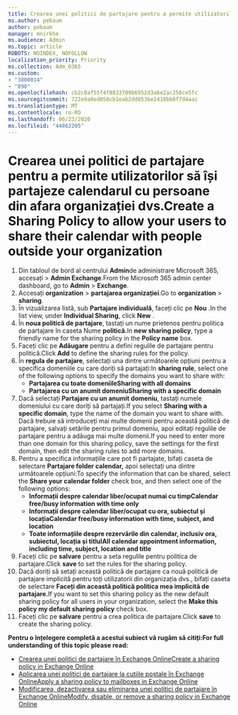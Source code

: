 ```yaml
---
title: Crearea unei politici de partajare pentru a permite utilizatorilor să își partajeze calendarul cu persoane din afara organizației dvs.
ms.author: pebaum
author: pebaum
manager: mnirkhe
ms.audience: Admin
ms.topic: article
ROBOTS: NOINDEX, NOFOLLOW
localization_priority: Priority
ms.collection: Adm_O365
ms.custom:
- "3800014"
- "898"
ms.openlocfilehash: cb2c0af55f4f8833709b6952d3a6e2ac258ce5fc
ms.sourcegitcommit: 722e9a0ed058cb1eab2dd053be2418b60f7d4aac
ms.translationtype: MT
ms.contentlocale: ro-RO
ms.lasthandoff: 06/23/2020
ms.locfileid: "44862205"
---
```

# <a name="create-a-sharing-policy-to-allow-your-users-to-share-their-calendar-with-people-outside-your-organization"></a><span data-ttu-id="effd4-102">Crearea unei politici de partajare pentru a permite utilizatorilor să își partajeze calendarul cu persoane din afara organizației dvs.</span><span class="sxs-lookup"><span data-stu-id="effd4-102">Create a Sharing Policy to allow your users to share their calendar with people outside your organization</span></span>

1. <span data-ttu-id="effd4-103">Din tabloul de bord al centrului **Admin**de administrare Microsoft 365, accesați  >  **Admin Exchange**.</span><span class="sxs-lookup"><span data-stu-id="effd4-103">From the Microsoft 365 admin center dashboard, go to **Admin** > **Exchange**.</span></span>
2. <span data-ttu-id="effd4-104">Accesați **organization**  >  **partajarea organizației**.</span><span class="sxs-lookup"><span data-stu-id="effd4-104">Go to **organization** > **sharing**.</span></span>
3. <span data-ttu-id="effd4-105">În vizualizarea listă, sub **Partajare individuală**, faceți clic pe **Nou** .</span><span class="sxs-lookup"><span data-stu-id="effd4-105">In the list view, under **Individual Sharing**, click **New** .</span></span>
4. <span data-ttu-id="effd4-106">În **noua politică de partajare**, tastați un nume prietenos pentru politica de partajare în caseta Nume **politică.**</span><span class="sxs-lookup"><span data-stu-id="effd4-106">In **new sharing policy**, type a friendly name for the sharing policy in the **Policy name** box.</span></span>
5. <span data-ttu-id="effd4-107">Faceți clic pe **Adăugare** pentru a defini regulile de partajare pentru politică.</span><span class="sxs-lookup"><span data-stu-id="effd4-107">Click **Add**  to define the sharing rules for the policy.</span></span>
6. <span data-ttu-id="effd4-108">În **regula de partajare**, selectați una dintre următoarele opțiuni pentru a specifica domeniile cu care doriți să partajați:</span><span class="sxs-lookup"><span data-stu-id="effd4-108">In **sharing rule**, select one of the following options to specify the domains you want to share with:</span></span>
    - <span data-ttu-id="effd4-109">**Partajarea cu toate domeniile**</span><span class="sxs-lookup"><span data-stu-id="effd4-109">**Sharing with all domains**</span></span>
    - <span data-ttu-id="effd4-110">**Partajarea cu un anumit domeniu**</span><span class="sxs-lookup"><span data-stu-id="effd4-110">**Sharing with a specific domain**</span></span>
8. <span data-ttu-id="effd4-111">Dacă selectați **Partajare cu un anumit domeniu**, tastați numele domeniului cu care doriți să partajați.</span><span class="sxs-lookup"><span data-stu-id="effd4-111">If you select **Sharing with a specific domain**, type the name of the domain you want to share with.</span></span> <span data-ttu-id="effd4-112">Dacă trebuie să introduceți mai multe domenii pentru această politică de partajare, salvați setările pentru primul domeniu, apoi editați regulile de partajare pentru a adăuga mai multe domenii.</span><span class="sxs-lookup"><span data-stu-id="effd4-112">If you need to enter more than one domain for this sharing policy, save the settings for the first domain, then edit the sharing rules to add more domains.</span></span>
9. <span data-ttu-id="effd4-113">Pentru a specifica informațiile care pot fi partajate, bifați caseta de selectare **Partajare folder calendar,** apoi selectați una dintre următoarele opțiuni:</span><span class="sxs-lookup"><span data-stu-id="effd4-113">To specify the information that can be shared, select the **Share your calendar folder** check box, and then select one of the following options:</span></span>
    - <span data-ttu-id="effd4-114">**Informații despre calendar liber/ocupat numai cu timp**</span><span class="sxs-lookup"><span data-stu-id="effd4-114">**Calendar free/busy information with time only**</span></span>
    - <span data-ttu-id="effd4-115">**Informații despre calendar liber/ocupat cu ora, subiectul și locația**</span><span class="sxs-lookup"><span data-stu-id="effd4-115">**Calendar free/busy information with time, subject, and location**</span></span>
    - <span data-ttu-id="effd4-116">**Toate informațiile despre rezervările din calendar, inclusiv ora, subiectul, locația și titlul**</span><span class="sxs-lookup"><span data-stu-id="effd4-116">**All calendar appointment information, including time, subject, location and title**</span></span>
11. <span data-ttu-id="effd4-117">Faceți clic pe **salvare** pentru a seta regulile pentru politica de partajare.</span><span class="sxs-lookup"><span data-stu-id="effd4-117">Click **save** to set the rules for the sharing policy.</span></span>
12. <span data-ttu-id="effd4-118">Dacă doriți să setați această politică de partajare ca nouă politică de partajare implicită pentru toți utilizatorii din organizația dvs., bifați caseta de selectare **Faceți din această politică politica mea implicită de partajare.**</span><span class="sxs-lookup"><span data-stu-id="effd4-118">If you want to set this sharing policy as the new default sharing policy for all users in your organization, select the **Make this policy my default sharing policy** check box.</span></span>
13. <span data-ttu-id="effd4-119">Faceți clic pe **salvare** pentru a crea politica de partajare.</span><span class="sxs-lookup"><span data-stu-id="effd4-119">Click **save** to create the sharing policy.</span></span>  

<span data-ttu-id="effd4-120">**Pentru o înțelegere completă a acestui subiect vă rugăm să citiți:**</span><span class="sxs-lookup"><span data-stu-id="effd4-120">**For full understanding of this topic please read:**</span></span>

- [<span data-ttu-id="effd4-121">Crearea unei politici de partajare în Exchange Online</span><span class="sxs-lookup"><span data-stu-id="effd4-121">Create a sharing policy in Exchange Online</span></span>](https://docs.microsoft.com/exchange/sharing/sharing-policies/create-a-sharing-policy)
- [<span data-ttu-id="effd4-122">Aplicarea unei politici de partajare la cutiile poștale în Exchange Online</span><span class="sxs-lookup"><span data-stu-id="effd4-122">Apply a sharing policy to mailboxes in Exchange Online</span></span>](https://docs.microsoft.com/exchange/sharing/sharing-policies/apply-a-sharing-policy)
- [<span data-ttu-id="effd4-123">Modificarea, dezactivarea sau eliminarea unei politici de partajare în Exchange Online</span><span class="sxs-lookup"><span data-stu-id="effd4-123">Modify, disable, or remove a sharing policy in Exchange Online</span></span>](https://docs.microsoft.com/exchange/sharing/sharing-policies/modify-a-sharing-policy)